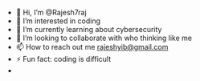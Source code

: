- 👋 Hi, I’m @Rajesh7raj
- 👀 I’m interested in coding
- 🌱 I’m currently learning about cybersecurity
- 💞️ I’m looking to collaborate with who thinking like me 
- 📫 How to reach out me rajeshyib@gmail.com
- ⚡ Fun fact: coding is difficult
- 

<!---
Rajesh7raj/Rajesh7raj is a ✨ special ✨ repository because its `README.md` (this file) appears on your GitHub profile.
You can click the Preview link to take a look at your changes.
--->
